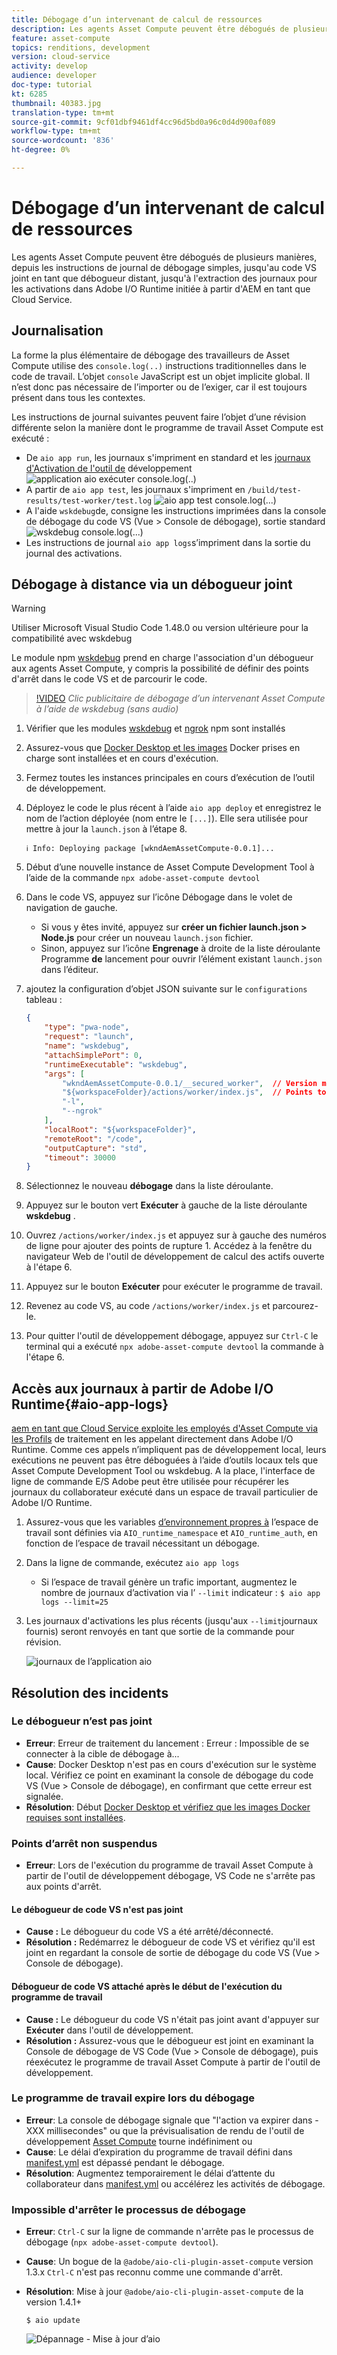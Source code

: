 ```yaml
---
title: Débogage d’un intervenant de calcul de ressources
description: Les agents Asset Compute peuvent être débogués de plusieurs manières, depuis les instructions de journal de débogage simples, jusqu'au code VS joint en tant que débogueur distant, jusqu'à l'extraction des journaux pour les activations dans Adobe I/O Runtime initiée à partir d'AEM en tant que Cloud Service.
feature: asset-compute
topics: renditions, development
version: cloud-service
activity: develop
audience: developer
doc-type: tutorial
kt: 6285
thumbnail: 40383.jpg
translation-type: tm+mt
source-git-commit: 9cf01dbf9461df4cc96d5bd0a96c0d4d900af089
workflow-type: tm+mt
source-wordcount: '836'
ht-degree: 0%

---
```



# Débogage d’un intervenant de calcul de ressources

Les agents Asset Compute peuvent être débogués de plusieurs manières, depuis les instructions de journal de débogage simples, jusqu&#39;au code VS joint en tant que débogueur distant, jusqu&#39;à l&#39;extraction des journaux pour les activations dans Adobe I/O Runtime initiée à partir d&#39;AEM en tant que Cloud Service.

## Journalisation

La forme la plus élémentaire de débogage des travailleurs de Asset Compute utilise des `console.log(..)` instructions traditionnelles dans le code de travail. L’objet `console` JavaScript est un objet implicite global. Il n’est donc pas nécessaire de l’importer ou de l’exiger, car il est toujours présent dans tous les contextes.

Les instructions de journal suivantes peuvent faire l’objet d’une révision différente selon la manière dont le programme de travail Asset Compute est exécuté :

+ De `aio app run`, les journaux s&#39;impriment en standard et les [journaux d&#39;Activation de l&#39;outil de](../develop/development-tool.md) développement
   ![application aio exécuter console.log(..)](./assets/debug/console-log__aio-app-run.png)
+ A partir de `aio app test`, les journaux s&#39;impriment en `/build/test-results/test-worker/test.log`
   ![aio app test console.log(...)](./assets/debug/console-log__aio-app-test.png)
+ A l&#39;aide `wskdebug`de, consigne les instructions imprimées dans la console de débogage du code VS (Vue > Console de débogage), sortie standard
   ![wskdebug console.log(...)](./assets/debug/console-log__wskdebug.png)
+ Les instructions de journal `aio app logs`s’impriment dans la sortie du journal des activations.

## Débogage à distance via un débogueur joint

>[!WARNING]
>
>Utiliser Microsoft Visual Studio Code 1.48.0 ou version ultérieure pour la compatibilité avec wskdebug

Le module npm [wskdebug](https://www.npmjs.com/package/@openwhisk/wskdebug) prend en charge l&#39;association d&#39;un débogueur aux agents Asset Compute, y compris la possibilité de définir des points d&#39;arrêt dans le code VS et de parcourir le code.

>[!VIDEO](https://video.tv.adobe.com/v/40383/?quality=12&learn=on)
_Clic publicitaire de débogage d’un intervenant Asset Compute à l’aide de wskdebug (sans audio)_

1. Vérifier que les modules [wskdebug](../set-up/development-environment.md#wskdebug) et [ngrok](../set-up/development-environment.md#ngork) npm sont installés
1. Assurez-vous que [Docker Desktop et les images](../set-up/development-environment.md#docker) Docker prises en charge sont installées et en cours d&#39;exécution.
1. Fermez toutes les instances principales en cours d’exécution de l’outil de développement.
1. Déployez le code le plus récent à l’aide `aio app deploy` et enregistrez le nom de l’action déployée (nom entre le `[...]`). Elle sera utilisée pour mettre à jour la `launch.json` à l’étape 8.

   ```
   ℹ Info: Deploying package [wkndAemAssetCompute-0.0.1]...
   ```
1. Début d’une nouvelle instance de Asset Compute Development Tool à l’aide de la commande `npx adobe-asset-compute devtool`
1. Dans le code VS, appuyez sur l’icône Débogage dans le volet de navigation de gauche.
   + Si vous y êtes invité, appuyez sur __créer un fichier launch.json > Node.js__ pour créer un nouveau `launch.json` fichier.
   + Sinon, appuyez sur l’icône __Engrenage__ à droite de la liste déroulante Programme __de__ lancement pour ouvrir l’élément existant `launch.json` dans l’éditeur.
1. ajoutez la configuration d’objet JSON suivante sur le `configurations` tableau :

   ```json
   {
       "type": "pwa-node",
       "request": "launch",
       "name": "wskdebug",
       "attachSimplePort": 0,
       "runtimeExecutable": "wskdebug",
       "args": [
           "wkndAemAssetCompute-0.0.1/__secured_worker",  // Version must match your Asset Compute application's version
           "${workspaceFolder}/actions/worker/index.js",  // Points to your worker
           "-l",
           "--ngrok"
       ],
       "localRoot": "${workspaceFolder}",
       "remoteRoot": "/code",
       "outputCapture": "std",
       "timeout": 30000
   }
   ```

1. Sélectionnez le nouveau __débogage__ dans la liste déroulante.
1. Appuyez sur le bouton vert __Exécuter__ à gauche de la liste déroulante __wskdebug__ .
1. Ouvrez `/actions/worker/index.js` et appuyez sur à gauche des numéros de ligne pour ajouter des points de rupture 1. Accédez à la fenêtre du navigateur Web de l&#39;outil de développement de calcul des actifs ouverte à l&#39;étape 6.
1. Appuyez sur le bouton __Exécuter__ pour exécuter le programme de travail.
1. Revenez au code VS, au code `/actions/worker/index.js` et parcourez-le.
1. Pour quitter l&#39;outil de développement débogage, appuyez sur `Ctrl-C` le terminal qui a exécuté `npx adobe-asset-compute devtool` la commande à l&#39;étape 6.

## Accès aux journaux à partir de Adobe I/O Runtime{#aio-app-logs}

[aem en tant que Cloud Service exploite les employés d&#39;Asset Compute via les Profils](../deploy/processing-profiles.md) de traitement en les appelant directement dans Adobe I/O Runtime. Comme ces appels n’impliquent pas de développement local, leurs exécutions ne peuvent pas être déboguées à l’aide d’outils locaux tels que Asset Compute Development Tool ou wskdebug. A la place, l&#39;interface de ligne de commande E/S Adobe peut être utilisée pour récupérer les journaux du collaborateur exécuté dans un espace de travail particulier de Adobe I/O Runtime.

1. Assurez-vous que les variables [d’environnement propres à](../deploy/runtime.md) l’espace de travail sont définies via `AIO_runtime_namespace` et `AIO_runtime_auth`, en fonction de l’espace de travail nécessitant un débogage.
1. Dans la ligne de commande, exécutez `aio app logs`
   + Si l’espace de travail génère un trafic important, augmentez le nombre de journaux d’activation via l’ `--limit` indicateur :
      `$ aio app logs --limit=25`
1. Les journaux d&#39;activations les plus récents (jusqu&#39;aux `--limit`journaux fournis) seront renvoyés en tant que sortie de la commande pour révision.

   ![journaux de l’application aio](./assets/debug/aio-app-logs.png)

## Résolution des incidents

### Le débogueur n’est pas joint

+ __Erreur__: Erreur de traitement du lancement : Erreur : Impossible de se connecter à la cible de débogage à...
+ __Cause__: Docker Desktop n&#39;est pas en cours d&#39;exécution sur le système local. Vérifiez ce point en examinant la console de débogage du code VS (Vue > Console de débogage), en confirmant que cette erreur est signalée.
+ __Résolution__: Début [Docker Desktop et vérifiez que les images Docker requises sont installées](../set-up/development-environment.md#docker).

### Points d’arrêt non suspendus

+ __Erreur__: Lors de l&#39;exécution du programme de travail Asset Compute à partir de l&#39;outil de développement débogage, VS Code ne s&#39;arrête pas aux points d&#39;arrêt.

#### Le débogueur de code VS n&#39;est pas joint

+ __Cause :__ Le débogueur du code VS a été arrêté/déconnecté.
+ __Résolution :__ Redémarrez le débogueur de code VS et vérifiez qu&#39;il est joint en regardant la console de sortie de débogage du code VS (Vue > Console de débogage).

#### Débogueur de code VS attaché après le début de l&#39;exécution du programme de travail

+ __Cause :__ Le débogueur du code VS n&#39;était pas joint avant d&#39;appuyer sur __Exécuter__ dans l&#39;outil de développement.
+ __Résolution :__ Assurez-vous que le débogueur est joint en examinant la Console de débogage de VS Code (Vue > Console de débogage), puis réexécutez le programme de travail Asset Compute à partir de l&#39;outil de développement.

### Le programme de travail expire lors du débogage

+ __Erreur__: La console de débogage signale que &quot;l&#39;action va expirer dans -XXX millisecondes&quot; ou que la prévisualisation de rendu de l&#39;outil de développement [Asset Compute](../develop/development-tool.md) tourne indéfiniment ou
+ __Cause__: Le délai d’expiration du programme de travail défini dans [manifest.yml](../develop/manifest.md) est dépassé pendant le débogage.
+ __Résolution__: Augmentez temporairement le délai d’attente du collaborateur dans [manifest.yml](../develop/manifest.md) ou accélérez les activités de débogage.

### Impossible d&#39;arrêter le processus de débogage

+ __Erreur__: `Ctrl-C` sur la ligne de commande n&#39;arrête pas le processus de débogage (`npx adobe-asset-compute devtool`).
+ __Cause__: Un bogue de la `@adobe/aio-cli-plugin-asset-compute` version 1.3.x `Ctrl-C` n&#39;est pas reconnu comme une commande d&#39;arrêt.
+ __Résolution__: Mise à jour `@adobe/aio-cli-plugin-asset-compute` de la version 1.4.1+

   ```
   $ aio update
   ```

   ![Dépannage - Mise à jour d’aio](./assets/debug/troubleshooting__terminate.png)